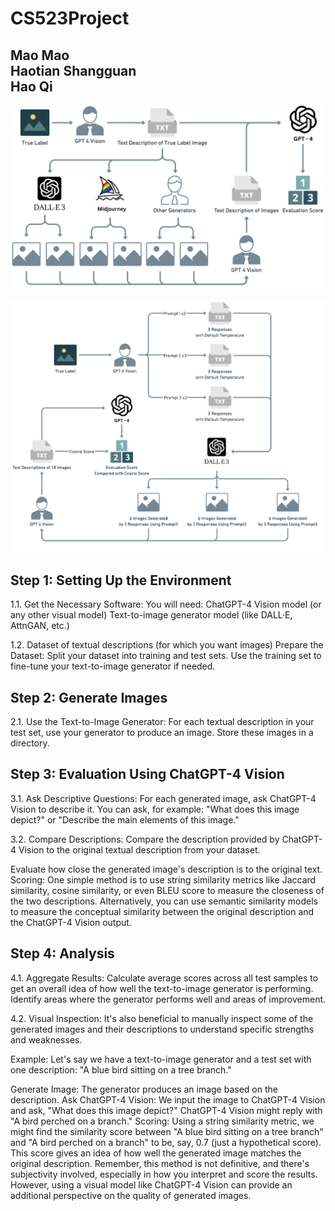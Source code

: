 # CS523Project

Mao Mao  
Haotian Shangguan  
Hao Qi
---

![anything](/idea.jpg)

![WorkFlow2](/idea+.png)


## Step 1: Setting Up the Environment
1.1. Get the Necessary Software: You will need:
ChatGPT-4 Vision model (or any other visual model)
Text-to-image generator model (like DALL·E, AttnGAN, etc.)

1.2. Dataset of textual descriptions (for which you want images)
Prepare the Dataset:
Split your dataset into training and test sets.
Use the training set to fine-tune your text-to-image generator if needed.


## Step 2: Generate Images
2.1. Use the Text-to-Image Generator:
For each textual description in your test set, use your generator to produce an image.
Store these images in a directory.


## Step 3: Evaluation Using ChatGPT-4 Vision
3.1. Ask Descriptive Questions:
For each generated image, ask ChatGPT-4 Vision to describe it.
You can ask, for example: "What does this image depict?" or "Describe the main elements of this image."

3.2. Compare Descriptions:
Compare the description provided by ChatGPT-4 Vision to the original textual description from your dataset.

Evaluate how close the generated image's description is to the original text.
Scoring:
One simple method is to use string similarity metrics like Jaccard similarity, cosine similarity, or even BLEU score to measure the closeness of the two descriptions.
Alternatively, you can use semantic similarity models to measure the conceptual similarity between the original description and the ChatGPT-4 Vision output.


## Step 4: Analysis
4.1. Aggregate Results:
Calculate average scores across all test samples to get an overall idea of how well the text-to-image generator is performing.
Identify areas where the generator performs well and areas of improvement.

4.2. Visual Inspection:
It's also beneficial to manually inspect some of the generated images and their descriptions to understand specific strengths and weaknesses.


Example:
Let's say we have a text-to-image generator and a test set with one description: "A blue bird sitting on a tree branch."

Generate Image:
The generator produces an image based on the description.
Ask ChatGPT-4 Vision:
We input the image to ChatGPT-4 Vision and ask, "What does this image depict?"
ChatGPT-4 Vision might reply with "A bird perched on a branch."
Scoring:
Using a string similarity metric, we might find the similarity score between "A blue bird sitting on a tree branch" and "A bird perched on a branch" to be, say, 0.7 (just a hypothetical score).
This score gives an idea of how well the generated image matches the original description.
Remember, this method is not definitive, and there's subjectivity involved, especially in how you interpret and score the results. However, using a visual model like ChatGPT-4 Vision can provide an additional perspective on the quality of generated images.

